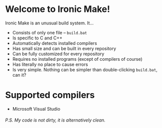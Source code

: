 # Welcome to Ironic Make!
Ironic Make is an unusual build system. It...
 - Consists of only one file – `build.bat`
 - Is specific to C and C++
 - Automatically detects installed compilers
 - Has small size and can be built in every repository
 - Can be fully customized for every repository
 - Requires no installed programs (except of compilers of course)
 - Has literally no place to cause errors
 - Is very simple. Nothing can be simpler than double-clicking `build.bat`, can it?

# Supported compilers
 - Microsoft Visual Studio

###### P.S. My code is not dirty, it is alternatively clean.